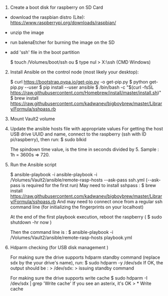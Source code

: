 
1) Create a boot disk for raspberry on SD Card
- download the raspbian distro (Lite): https://www.raspberrypi.org/downloads/raspbian/
- unzip the image
- run balenaEtcher for burning the image on the SD
- add 'ssh' file in the boot partition

	$ touch /Volumes/boot/ssh
	ou
	$ type nul > X:\ssh (CMD Windows)


2) Install Ansible on the control node (most likely your desktop):

	$ curl https://bootstrap.pypa.io/get-pip.py -o get-pip.py
	$ python get-pip.py --user
	$ pip install --user ansible
	$ /bin/bash -c "$(curl -fsSL https://raw.githubusercontent.com/Homebrew/install/master/install.sh)"
	$ brew install https://raw.githubusercontent.com/kadwanev/bigboybrew/master/Library/Formula/sshpass.rb

3) Mount Vault2 volume

4) Update the ansible hosts file with appropriate values
	For getting the host USB drive UUID and name, connect to the raspberry (ssh with ID pi/raspberry), then run:
   		$ sudo blkid

   	The spindown time value, is the time in seconds divided by 5. Sample : 1h = 3600s => 720.

5) Run the Ansible script

	$ ansible-playbook -i ansible-playbook -i /Volumes/Vault2/ansible/remote-rasp-hosts --ask-pass ssh.yml (--ask-pass is required for the first run)
	May need to install sshpass :
		$ brew install https://raw.githubusercontent.com/kadwanev/bigboybrew/master/Library/Formula/sshpass.rb
	And may need to connect once from a regular ssh command line (for initializing the fingerprints on your localhost)

	At the end of the first playbook execution, reboot the raspberry ( $ sudo shutdown -hr now )

	Then the command line is :
	$ ansible-playbook -i /Volumes/Vault2/ansible/remote-rasp-hosts playbook.yml

6) Hdparm checking (for USB disk management )

   	For making sure the drive supports hdparm standby command (replace sdx by the your drive's name), run:
    	$ sudo hdparm -y /dev/sdx
    	If OK, the output should be :
    		> /dev/sdx:
    		>   issuing standby command
    
    For making sure the drive supports write cache
    	$ sudo hdparm -I /dev/sdx | grep 'Write cache'
    	If you see an asterix, it's OK
    		> *    Write cache
